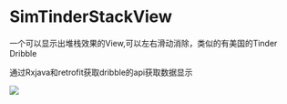 # SimTinderStackView #
  一个可以显示出堆栈效果的View,可以左右滑动消除，类似的有美国的Tinder Dribble
  
  
  
  
  通过Rxjava和retrofit获取dribble的api获取数据显示
  
  
  
  
![](https://github.com/snalopainen/SimTinderStackView/blob/master/screenshots/screenshots1.gif)

